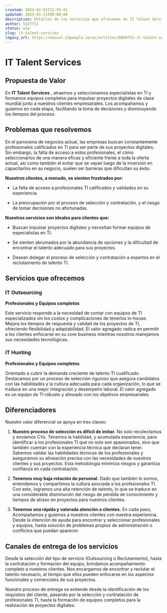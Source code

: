 ```yaml
---
created: 2024-02-02T12:55:41
updated: 2025-01-11T00:00:00
description: Detalles de los servicios que ofrecemos en IT Talent Services
author: 5127711
status: wip
slug: it-talent-services
legacy_url: https://manual.23people.io/es/articles/8899751-it-talent-services
---
```


# IT Talent Services

## **Propuesta de Valor**

En **IT Talent Services** , atraemos y seleccionamos especialistas en TI y
formamos equipos completos para impulsar proyectos digitales de clase mundial
junto a nuestros clientes empresariales. Los acompañamos y guiamos en cada
etapa, facilitando la toma de decisiones y disminuyendo los tiempos del
proceso.

## **Problemas que resolvemos**

En el panorama de negocios actual, las empresas buscan constantemente
profesionales calificados en TI para ser parte de sus proyectos digitales. Sin
embargo, la falta de acceso a estos profesionales, el cómo seleccionarlos de
una manera eficaz y eficiente frente a toda la oferta actual, así como también
el evitar que se vayan luego de la inversión en capacitarlos en su negocio,
suelen ser barreras que dificultan su éxito.

**Nuestros clientes, a menudo, se sienten frustrados por:**

* La falta de acceso a profesionales TI calificados y validados en su experiencia.

* La preocupación por el proceso de selección y contratación, y el riesgo de tomar decisiones no afortunadas.

**Nuestros servicios son ideales para clientes que:**

* Buscan impulsar proyectos digitales y necesitan formar equipos de especialistas en TI.

* Se sienten abrumados por la abundancia de opciones y la dificultad de encontrar el talento adecuado para sus proyectos.

* Desean delegar el proceso de selección y contratación a expertos en el reclutamiento de talento TI.

## **Servicios que ofrecemos**

### IT Outsourcing

**Profesionales y Equipos completos**

Este servicio responde a la necesidad de contar con equipos de TI
especializados sin los costos y complicaciones de tenerlos in-house. Mejora
los tiempos de respuesta y calidad de los proyectos de TI, ofreciendo
flexibilidad y adaptabilidad. El valor agregado radica en permitir a los
clientes enfocarse en su core business mientras nosotros manejamos sus
necesidades tecnológicas.

### IT Hunting

**Profesionales y Equipos completos**

Orientado a cubrir la demanda creciente de talento TI cualificado. Destacamos
por un proceso de selección riguroso que asegura candidatos con las
habilidades y la cultura adecuada para cada organización, lo que se traduce en
una mejor integración y desempeño laboral. El valor agregado es un equipo de
TI robusto y alineado con los objetivos empresariales.

## **Diferenciadores**

Nuestro valor diferencial se apoya en tres claves:

  1. **Nuestro proceso de selección es difícil de imitar.** No solo recolectamos y enviamos CVs. Tenemos la habilidad, y acumulada experiencia, para identificar a los profesionales TI que no solo son apasionados, sino que también cuentan con la experiencia técnica que declaran tener. Sabemos validar las habilidades técnicas de los profesionales y aseguramos su alineación precisa con las necesidades de nuestros clientes y sus proyectos. Esta metodología minimiza riesgos y garantiza confianza en cada contratación.

  2. **Tenemos muy baja rotación de personal.** Dado que también lo somos, entendemos y compartimos la cultura asociada a los profesionales TI. Con esto, logramos una alta retención de talento, lo que se traduce en una considerable disminución del riesgo de pérdida de conocimiento y tiempos de atraso en proyectos para nuestros clientes.

  3. **Tenemos una rápida y valorada atención a clientes.** En cada paso, Acompañamos y guiamos a nuestros clientes con nuestra experiencia. Desde la intención de ayuda para encontrar y seleccionar profesionales y equipos, hasta solución de problemas propios de administración o conflictos que puedan aparecer.

## **Canales de entrega de los servicios**

Desde la selección del tipo de servicio (Outsourcing o Reclutamiento), hasta
la contratación y formación del equipo, brindamos acompañamiento completo a
nuestros clientes. Nos encargamos de encontrar y reclutar el talento
necesario, al tiempo que ellos pueden enfocarse en los aspectos funcionales y
comerciales de sus proyectos.

Nuestro proceso de entrega se extiende desde la identificación de los
requisitos del cliente, pasando por la selección y contratación de
profesionales TI, hasta la formación de equipos completos para la realización
de proyectos digitales.
